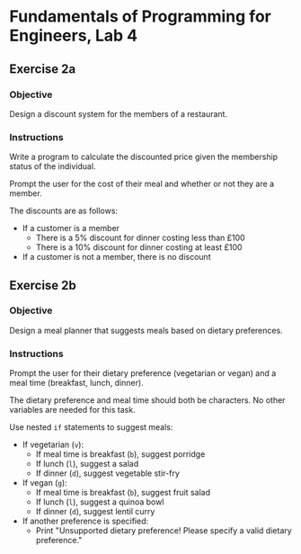 # Fundamentals of Programming for Engineers, Lab 4

## Exercise 2a

### Objective
Design a discount system for the members of a restaurant.

### Instructions
Write a program to calculate the discounted price given the membership status 
of the individual.

Prompt the user for the cost of their meal and whether or not they are a
member.

The discounts are as follows:
- If a customer is a member
  - There is a 5% discount for dinner costing less than £100
  - There is a 10% discount for dinner costing at least £100
- If a customer is not a member, there is no discount

## Exercise 2b

### Objective
Design a meal planner that suggests meals based on dietary preferences.

### Instructions
Prompt the user for their dietary preference (vegetarian or vegan) and a meal 
time (breakfast, lunch, dinner).

The dietary preference and meal time should both be characters. No other variables
are needed for this task.

Use nested `if` statements to suggest meals:
- If vegetarian (`v`):
    - If meal time is breakfast (`b`), suggest porridge
    - If lunch (`l`), suggest a salad
    - If dinner (`d`), suggest vegetable stir-fry
- If vegan (`g`):
    - If meal time is breakfast (`b`), suggest fruit salad
    - If lunch (`l`), suggest a quinoa bowl
    - If dinner (`d`), suggest lentil curry
- If another preference is specified:
    - Print "Unsupported dietary preference! Please specify a valid dietary
      preference."

